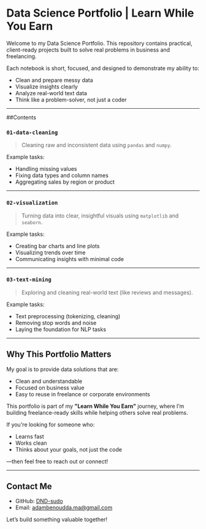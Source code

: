 # Data Science Portfolio | Learn While You Earn

Welcome to my Data Science Portfolio. This repository contains practical, client-ready projects built to solve real problems in business and freelancing.

Each notebook is short, focused, and designed to demonstrate my ability to:
- Clean and prepare messy data
- Visualize insights clearly
- Analyze real-world text data
- Think like a problem-solver, not just a coder

---

##Contents

### `01-data-cleaning`
> Cleaning raw and inconsistent data using `pandas` and `numpy`.

Example tasks:
- Handling missing values
- Fixing data types and column names
- Aggregating sales by region or product

---

### `02-visualization`
> Turning data into clear, insightful visuals using `matplotlib` and `seaborn`.

Example tasks:
- Creating bar charts and line plots
- Visualizing trends over time
- Communicating insights with minimal code

---

### `03-text-mining`
> Exploring and cleaning real-world text (like reviews and messages).

Example tasks:
- Text preprocessing (tokenizing, cleaning)
- Removing stop words and noise
- Laying the foundation for NLP tasks

---

## Why This Portfolio Matters

My goal is to provide data solutions that are:
-  Clean and understandable
-  Focused on business value
-  Easy to reuse in freelance or corporate environments

This portfolio is part of my **"Learn While You Earn"** journey, where I’m building freelance-ready skills while helping others solve real problems.

If you're looking for someone who:
- Learns fast
- Works clean
- Thinks about your goals, not just the code

—then feel free to reach out or connect!

---

## Contact Me

- GitHub: [DND-sudo](https://github.com/DND-sudo)
- Email: adambenoudda.ma@gmail.com

Let’s build something valuable together!
